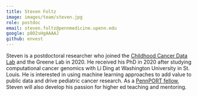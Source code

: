 ```yaml
---
title: Steven Foltz
image: images/team/steven.jpg
role: postdoc
email: steven.foltz@pennmedicine.upenn.edu
google: p8O2sHgAAAAJ
github: envest
---
```


Steven is a postdoctoral researcher who joined the [Childhood Cancer Data Lab](https://www.ccdatalab.org/) and the Greene Lab in 2020.
He received his PhD in 2020 after studying computational cancer genomics with Li Ding at Washington University in St. Louis.
He is interested in using machine learning approaches to add value to public data and drive pediatric cancer research.
As a [PennPORT fellow](https://www.med.upenn.edu/pennport/), Steven will also develop his passion for higher ed teaching and mentoring.
